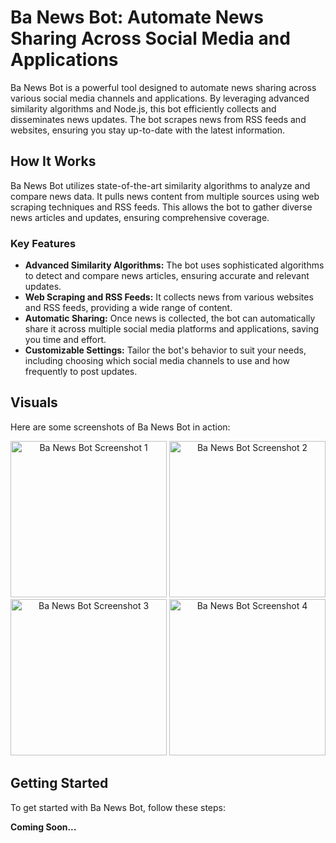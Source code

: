 # Ba News Bot: Automate News Sharing Across Social Media and Applications

Ba News Bot is a powerful tool designed to automate news sharing across various social media channels and applications. By leveraging advanced similarity algorithms and Node.js, this bot efficiently collects and disseminates news updates. The bot scrapes news from RSS feeds and websites, ensuring you stay up-to-date with the latest information.

## How It Works

Ba News Bot utilizes state-of-the-art similarity algorithms to analyze and compare news data. It pulls news content from multiple sources using web scraping techniques and RSS feeds. This allows the bot to gather diverse news articles and updates, ensuring comprehensive coverage.

### Key Features

- **Advanced Similarity Algorithms:** The bot uses sophisticated algorithms to detect and compare news articles, ensuring accurate and relevant updates.
- **Web Scraping and RSS Feeds:** It collects news from various websites and RSS feeds, providing a wide range of content.
- **Automatic Sharing:** Once news is collected, the bot can automatically share it across multiple social media platforms and applications, saving you time and effort.
- **Customizable Settings:** Tailor the bot's behavior to suit your needs, including choosing which social media channels to use and how frequently to post updates.

## Visuals

Here are some screenshots of Ba News Bot in action:

<p align="center">
  <img src="./Screenshots/image1.jpeg" alt="Ba News Bot Screenshot 1" width="250"/>
  <img src="./Screenshots/image2.jpeg" alt="Ba News Bot Screenshot 2" width="250"/>
  <img src="./Screenshots/image3.jpeg" alt="Ba News Bot Screenshot 3" width="250"/>
  <img src="./Screenshots/image4.jpeg" alt="Ba News Bot Screenshot 4" width="250"/>
</p>

## Getting Started

To get started with Ba News Bot, follow these steps:

**Coming Soon...**
